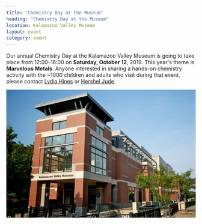 ```yaml
---
title: "Chemistry Day at the Museum"
heading: "Chemistry Day at the Museum"
location: Kalamazoo Valley Museum
layout: event
category: event
---
```


<p>
  Our annual Chemistry Day at the Kalamazoo Valley Museum is going to
  take place from 12:00&ndash;16:00 on <strong>Saturday, October
  12</strong>, 2019.  This year's theme is <strong>Marvelous
  Metals</strong>.  Anyone interested in sharing a hands-on chemistry
  activity with the ~1000 children and adults who visit during that
  event, please contact
  <a href="/people/hines.html">Lydia Hines</a>
  or <a href="/people/jude.html">Hershel Jude</a>.
</p>

<div class="row">
  <div class="col-md-6 col-md-offset-3">
    <img src="/images/kalamazoo-valley-museum.jpg"
	 alt="Kalamazoo Valley Museum"
	 class="img-responsive img-thumbnail" />
  </div>
</div>
